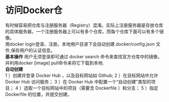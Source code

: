 # 访问Docker仓
有时候容易把仓库与注册服务器（Registry）混淆。实际上注册服务器是存放仓库的具体服务器，一个注册服务器上可以有多个仓库，而每个仓库下面可以有多个镜像。  
用docker login登录、注册。本地用户目录下会自动创建.docker/config.json 文件,保存用户的认证信息。  
**基本操作** 用户无须登录即可通过 docker search 命令来查找官方仓库中的镜像，并利用docker [image] pull命令来将它下载到本地.   
**自动创建**  
1 ）创建并登录 Docker Hub ，以及目标网站如 Github;
2 ）在目标网站中允许 Docker Hub 访问服务；
3 ）在 Docker Hub 中配置一个“自动创建”类型的项目；
4 ）选取一个目标网站中的项目（需要含 Dockerfile ）和分支；
5 ）指定 Dockerfile 的位置，并提交创建。
